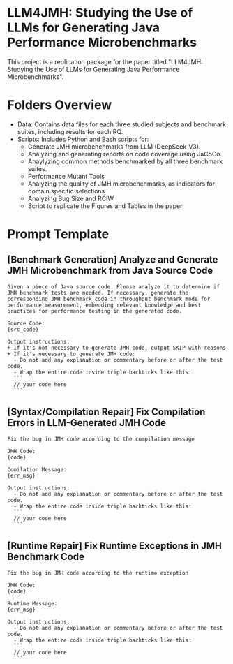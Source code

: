 # LLM4JMH: Studying the Use of LLMs for Generating Java Performance Microbenchmarks

This project is a replication package for the paper titled "LLM4JMH: Studying the Use of LLMs for Generating Java Performance Microbenchmarks".


# Folders Overview
- Data: Contains data files for each three studied subjects and benchmark suites, including results for each RQ.
- Scripts: Includes Python and Bash scripts for:
  - Generate JMH microbenchmarks from LLM (DeepSeek-V3).
  - Analyzing and generating reports on code coverage using JaCoCo.
  - Anaylyzing common methods benchmarked by all three benchmark suites.
  - Performance Mutant Tools
  - Analyzing the quality of JMH microbenchmarks, as indicators for domain specific selections
  - Analyzing Bug Size and RCIW
  - Script to replicate the Figures and Tables in the paper

# Prompt Template
## [Benchmark Generation] Analyze and Generate JMH Microbenchmark from Java Source Code
    Given a piece of Java source code. Please analyze it to determine if JMH benchmark tests are needed. If necessary, generate the corresponding JMH benchmark code in throughput benchmark mode for performance measurement, embedding relevant knowledge and best practices for performance testing in the generated code.

    Source Code:
    {src_code}

    Output instructions:
    + If it's not necessary to generate JMH code, output SKIP with reasons
    + If it's necessary to generate JMH code:
      - Do not add any explanation or commentary before or after the test code.
      - Wrap the entire code inside triple backticks like this:
      ```
      // your code here
      ```

## [Syntax/Compilation Repair] Fix Compilation Errors in LLM-Generated JMH Code
    Fix the bug in JMH code according to the compilation message

    JMH Code:
    {code}

    Comilation Message:
    {err_msg}

    Output instructions:
      - Do not add any explanation or commentary before or after the test code.
      - Wrap the entire code inside triple backticks like this:
      ```
      // your code here
      ```

## [Runtime Repair] Fix Runtime Exceptions in JMH Benchmark Code
    Fix the bug in JMH code according to the runtime exception

    JMH Code:
    {code}

    Runtime Message:
    {err_msg}

    Output instructions:
      - Do not add any explanation or commentary before or after the test code.
      - Wrap the entire code inside triple backticks like this:
      ```
      // your code here
      ```
